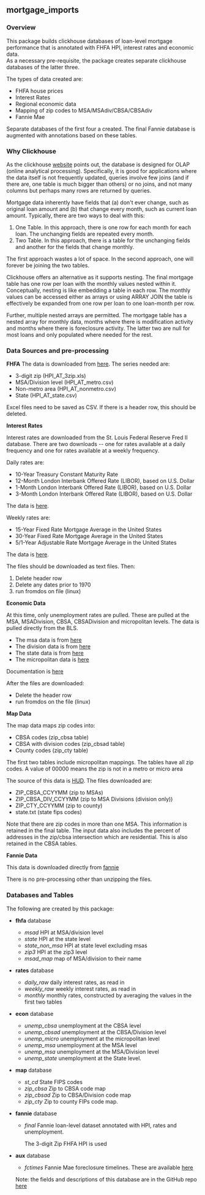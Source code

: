 ## mortgage_imports

### Overview

This package builds clickhouse databases of loan-level mortgage performance
that is annotated with FHFA HPI, interest rates and economic data.  
As a necessary pre-requisite, the package creates separate clickhouse 
databases of the latter three.

The types of data created are:

- FHFA house prices
- Interest Rates
- Regional economic data
- Mapping of zip codes to MSA/MSAdiv/CBSA/CBSAdiv  
- Fannie Mae

Separate databases of the first four a created. The final Fannie database
is augmented with annotations based on these tables.

### Why Clickhouse

As the clickhouse [website](https://clickhouse.tech/docs/en/) points out, the database is designed
for OLAP (online analytical processing). Specifically, it is good for applications where
the data itself is not frequently updated, queries involve few joins (and if there are, one table is 
much bigger than others) or no joins, and not many columns but perhaps many
rows are returned by queries.

Mortgage data inherently have fields that (a) don't ever change, such as original loan
amount and (b) that change every month, such as current loan amount. Typically, there are
two ways to deal with this:

1. One Table. In this approach, there is one row for each month for each loan. 
   The unchanging fields are repeated every month.
2. Two Table. In this approach, there is a table for the unchanging fields and another
   for the fields that change monthly.
   
The first approach wastes a lot of space.  In the second approach, one will forever be
joining the two tables.

Clickhouse offers an alternative as it supports nesting. The final mortgage table has
one row per loan with the monthly values nested within it. Conceptually, 
nesting is like embedding a table in each row. The monthly values can be accessed either as
arrays or using ARRAY JOIN the table is effectively be expanded from one row per loan
to one loan-month per row.

Further, multiple nested arrays are permitted. The mortgage table has a nested array
for monthly data, months where there is modification activity and months where there is
foreclosure activity. The latter two are null for most loans and only populated 
where needed for the rest.


### Data Sources and pre-processing

**FHFA**
The data is downloaded from [here](https://www.fhfa.gov/DataTools/Downloads/Pages/House-Price-Index-Datasets.aspx).
The series needed are:

- 3-digit zip (HPI_AT_3zip.xls)
- MSA/Division level (HPI_AT_metro.csv)
- Non-metro area (HPI_AT_nonmetro.csv)
- State (HPI_AT_state.csv)

Excel files need to be saved as CSV. If there is a header row, this should
be deleted.

**Interest Rates**

Interest rates are downloaded from the St. Louis Federal Reserve Fred II 
database. There are two downloads -- one for rates available at a daily
frequency and one for rates available at a weekly frequency.

Daily rates are:

- 10-Year Treasury Constant Maturity Rate
- 12-Month London Interbank Offered Rate (LIBOR), based on U.S. Dollar
- 1-Month London Interbank Offered Rate (LIBOR), based on U.S. Dollar
- 3-Month London Interbank Offered Rate (LIBOR), based on U.S. Dollar

The data is [here](https://research.stlouisfed.org/useraccount/datalists/257884).

Weekly rates are:

- 15-Year Fixed Rate Mortgage Average in the United States
- 30-Year Fixed Rate Mortgage Average in the United States
- 5/1-Year Adjustable Rate Mortgage Average in the United States

The data is [here](https://research.stlouisfed.org/useraccount/datalists/257882).

The files should be downloaded as text files. Then:
1. Delete header row
2. Delete any dates prior to 1970
3. run fromdos on file (linux)

**Economic Data**

At this time, only unemployment rates are pulled. These are pulled at the
MSA, MSADivision, CBSA, CBSADivision and micropolitan levels. The data
is pulled directly from the BLS.

- The msa data is from [here](https://download.bls.gov/pub/time.series/la/la.data.60.Metro)
- The division data is from [here](https://download.bls.gov/pub/time.series/la/la.data.62.Micro)
- The state data is from [here](https://download.bls.gov/pub/time.series/la/la.data.3.AllStatesS)
- The micropolitan data is [here](https://download.bls.gov/pub/time.series/la/la.data.62.Micro)

Documentation is [here](https://download.bls.gov/pub/time.series/la/la.txt)

After the files are downloaded:

- Delete the header row
- run fromdos on the file (linux)

**Map Data**

The map data maps zip codes into:

- CBSA codes (zip_cbsa table)
- CBSA with division codes (zip_cbsad table)
- County codes (zip_cty table)

The first two tables include micropolitan mappings.
The tables have all zip codes. A value of 00000 means the zip is 
not in a metro or micro area

The source of this data is [HUD](https://www.huduser.gov/portal/datasets/usps_crosswalk.html).
The files downloaded are:

- ZIP_CBSA_CCYYMM (zip to MSAs)
- ZIP_CBSA_DIV_CCYYMM (zip to MSA Divisions (division only))
- ZIP_CTY_CCYYMM (zip to county)
- state.txt (state fips codes)

Note that there are zip codes in more than one MSA. This information is
retained in the final table. The input data also includes the percent
of addresses in the zip/cbsa intersection which are residential. This is
also retained in the CBSA tables.

**Fannie Data**

This data is downloaded directly from [fannie](https://capitalmarkets.fanniemae.com/credit-risk-transfer/single-family-credit-risk-transfer/fannie-mae-single-family-loan-performance-data)

There is no pre-processing other than unzipping the files.

### Databases and Tables

The following are created by this package:

- **fhfa** database
  - *msad*  HPI at MSA/division level
  - *state* HPI at the state level
  - *state_non_msa* HPI at state level excluding msas
  - *zip3* HPI at the zip3 level
  - *msad_map* map of MSA/division to their name  
    
- **rates** database
  - *daily_raw* daily interest rates, as read in
  - *weekly_raw* weekly interest rates, as read in
  - *monthly* monthly rates, constructed by averaging the values in the
    first two tables
    
- **econ** database
  - *unemp_cbsa* unemployment at the CBSA level
  - *unemp_cbsad* unemployment at the CBSA/Division level
  - *unemp_micro* unemployment at the micropolitan level
  - *unemp_msa* unemployment at the MSA level
  - *unemp_msa* unemployment at the MSA/Division level
  - *unemp_state* unemployment at the State level.
    
- **map** database
  - *st_cd* State FIPS codes
  - *zip_cbsa* Zip to CBSA code map
  - *zip_cbsad* Zip to CBSA/Division code map
  - *zip_cty* Zip to county FIPs code map.
    
- **fannie** database
  - *final* Fannie loan-level dataset annotated with HPI, rates
    and unemployment.
  
    The 3-digit Zip FHFA HPI is used

- **aux** database
  - *fctimes* Fannie Mae foreclosure timelines. These are available [here](https://singlefamily.fanniemae.com/media/6726/display)


  Note: the fields and descriptions of this database are in the GitHub 
  repo [here](https://github.com/invertedv/mortgage_imports/blob/main/fannie_final_fields.ods)